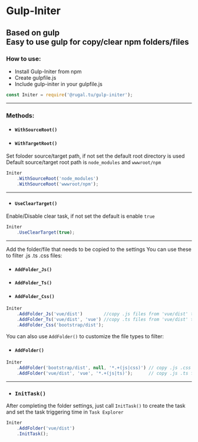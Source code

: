 # Gulp-Initer
## Based on gulp <br> Easy to use gulp for copy/clear npm folders/files
### How to use:

* Install Gulp-Initer from npm
* Create gulpfile.js 
* Include gulp-initer in your gulpfile.js
```js
const Initer = require('@rugal.tu/gulp-initer');
```

---

### Methods:

* #### `WithSourceRoot()`
* #### `WithTargetRoot()`

Set foloder source/target path, if not set the default root directory is used <br>
Default source/target root path is ```node_modules``` and ```wwwroot/npm```

```js
Initer
    .WithSourceRoot('node_modules')
    .WithSourceRoot('wwwroot/npm');
```

---

* #### `UseClearTarget()`

Enable/Disable clear task, if not set the default is enable ```true```

```js
Initer
    .UseClearTarget(true);
```

---

Add the folder/file that needs to be copied to the settings
You can use these to filter .js .ts .css files:
* #### `AddFolder_Js()`
* #### `AddFolder_Ts()`
* #### `AddFolder_Css()`

```js
Initer
    .AddFolder_Js('vue/dist')        //copy .js files from 'vue/dist' to 'vue/dist'
    .AddFolder_Ts('vue/dist', 'vue') //copy .ts files from 'vue/dist' to 'vue'
    .AddFolder_Css('bootstrap/dist');
```

You can also use ```AddFolder()``` to customize the file types to filter:
* #### `AddFolder()`
```js
Initer
    .AddFolder('bootstrap/dist', null, '*.+(js|css)') // copy .js .css files from 'bootstrap/dist' to 'bootstrap/dist'
    .AddFolder('vue/dist', 'vue', '*.+(js|ts)');      // copy .js .ts files from 'vue/dist' to 'vue'
```

---

* ### `InitTask()`
After completing the folder settings, just call `InitTask()` to create the task and set the task triggering time in `Task Explorer`
```js
Initer
    .AddFolder('vue/dist')
    .InitTask();
```
